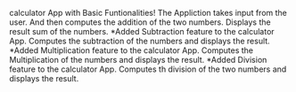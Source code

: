 calculator App with Basic Funtionalities! 
The Appliction takes input from the user. 
And then computes the addition of the two numbers. 
Displays the result sum of the numbers.
*Added Subtraction feature to the calculator App.
Computes the subtraction of the numbers and displays the result.
*Added Multiplication feature to the calculator App.
Computes the Multiplication of the numbers and displays the result.
*Added Division feature to the calculator App.
Computes th division of the two numbers and displays the result.
